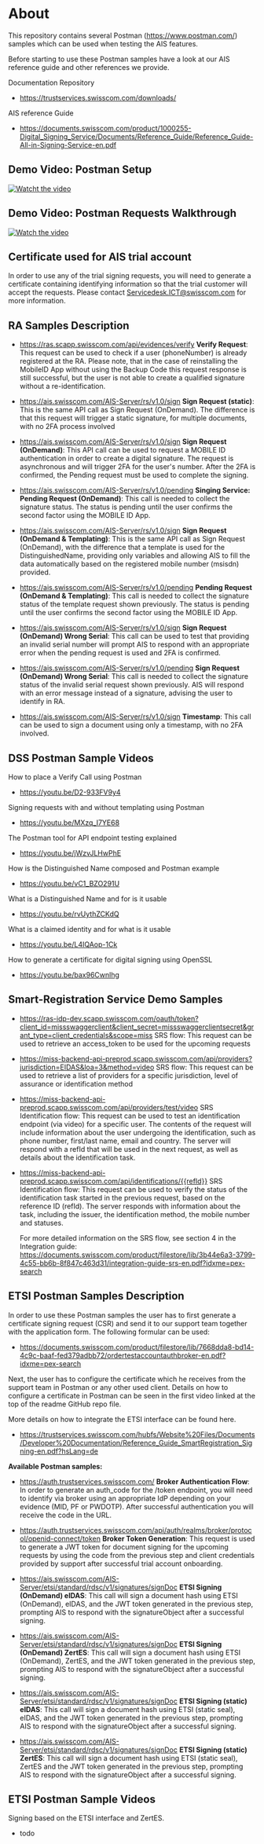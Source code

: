 # About
This repository contains several Postman (https://www.postman.com/) samples which can be used when testing the AIS features.

Before starting to use these Postman samples have a look at our AIS reference guide and other references we provide.

Documentation Repository

* https://trustservices.swisscom.com/downloads/

AIS reference Guide

* https://documents.swisscom.com/product/1000255-Digital_Signing_Service/Documents/Reference_Guide/Reference_Guide-All-in-Signing-Service-en.pdf

## Demo Video: Postman Setup

[![Watcht the video](https://i.imgur.com/2qu2MpM.png)](https://youtu.be/D4vIw98qLCU)

## Demo Video: Postman Requests Walkthrough

[![Watch the video](https://i.imgur.com/XyNjPib.png)](https://www.youtube.com/watch?v=mnR3vLCKoGU&list=PL-d189DRx5crNTWYyPhWvCAIWHvCcQVro&index=15)

## Certificate used for AIS trial account

In order to use any of the trial signing requests, you will need to generate a certificate containing identifying information so that the trial customer will accept the requests. Please contact Servicedesk.ICT@swisscom.com for more information.

## RA Samples Description

* https://ras.scapp.swisscom.com/api/evidences/verify
**Verify Request**: This request can be used to check if a user (phoneNumber) is already registered at the RA. Please note, that in the case of reinstalling the MobileID App without using the Backup Code this request response is still successful, but the user is not able to create a qualified signature without a re-identification.

* https://ais.swisscom.com/AIS-Server/rs/v1.0/sign
**Sign Request (static)**: This is the same API call as Sign Request (OnDemand). The difference is that this request will trigger a static signature, for multiple documents, with no 2FA process involved

* https://ais.swisscom.com/AIS-Server/rs/v1.0/sign
**Sign Request (OnDemand)**: This API call can be used to request a MOBILE ID authentication in order to create a digital signature. The request is asynchronous and will trigger 2FA for the user's number. After the 2FA is confirmed, the Pending request must be used to complete the signing.

* https://ais.swisscom.com/AIS-Server/rs/v1.0/pending
**Singing Service: Pending Request (OnDemand)**: This call is needed to collect the signature status. The status is pending until the user confirms the second factor using the MOBILE ID App. 

* https://ais.swisscom.com/AIS-Server/rs/v1.0/sign
**Sign Request (OnDemand & Templating)**:  This is the same API call as Sign Request (OnDemand), with the difference that a template is used for the DistinguishedName, providing only variables and allowing AIS to fill the data automatically based on the registered mobile number (msisdn) provided.

* https://ais.swisscom.com/AIS-Server/rs/v1.0/pending
**Pending Request (OnDemand & Templating)**: This call is needed to collect the signature status of the template request shown previously. The status is pending until the user confirms the second factor using the MOBILE ID App. 

* https://ais.swisscom.com/AIS-Server/rs/v1.0/sign
**Sign Request (OnDemand) Wrong Serial**: This call can be used to test that providing an invalid serial number will prompt AIS to respond with an appropriate error when the pending request is used and 2FA is confirmed.

* https://ais.swisscom.com/AIS-Server/rs/v1.0/pending
**Sign Request (OnDemand) Wrong Serial**: This call is needed to collect the signature status of the invalid serial request shown previously. AIS will respond with an error message instead of a signature, advising the user to identify in RA.

* https://ais.swisscom.com/AIS-Server/rs/v1.0/sign
**Timestamp**: This call can be used to sign a document using only a timestamp, with no 2FA involved.

 ## DSS Postman Sample Videos
 
 How to place a Verify Call using Postman
 
* https://youtu.be/D2-933FV9y4

Signing requests with and without templating using Postman

* https://youtu.be/MXzq_I7YE68

The Postman tool for API endpoint testing explained

* https://youtu.be/jWzvJLHwPhE

How is the Distinguished Name composed and Postman example

* https://youtu.be/vC1_BZO291U

What is a Distinguished Name and for is it usable
* https://youtu.be/rvUythZCKdQ

What is a claimed identity and for what is it usable

* https://youtu.be/L4IQAop-1Ck

How to generate a certificate for digital signing using OpenSSL

* https://youtu.be/bax96Cwnlhg

## Smart-Registration Service Demo Samples

* https://ras-idp-dev.scapp.swisscom.com/oauth/token?client_id=missswaggerclient&client_secret=missswaggerclientsecret&grant_type=client_credentials&scope=miss
SRS flow: This request can be used to retrieve an access_token to be used for the upcoming requests
  
* https://miss-backend-api-preprod.scapp.swisscom.com/api/providers?jurisdiction=EIDAS&loa=3&method=video
SRS flow: This request can be used to retrieve a list of providers for a specific jurisdiction, level of assurance or identification method
  
* https://miss-backend-api-preprod.scapp.swisscom.com/api/providers/test/video
SRS Identification flow: This request can be used to test an identification endpoint (via video) for a specific user. The contents of the request will include information about the user undergoing the identification, such as phone number, first/last name, email and country. The server will respond with a refId that will be used in the next request, as well as details about the identification task.
  
* https://miss-backend-api-preprod.scapp.swisscom.com/api/identifications/{{refId}}
SRS Identification flow: This request can be used to verify the status of the identification task started in the previous request, based on the reference ID (refId). The server responds with information about the task, including the issuer, the identification method, the mobile number and statuses.
  
  For more detailed information on the SRS flow, see section 4 in the Integration guide:
https://documents.swisscom.com/product/filestore/lib/3b44e6a3-3799-4c55-bb6b-8f847c463d31/integration-guide-srs-en.pdf?idxme=pex-search

## ETSI Postman Samples Description

In order to use these Postman samples the user has to first generate a certificate signing request (CSR) and send it to our support team together with the application form. The following formular can be used:
* https://documents.swisscom.com/product/filestore/lib/7668dda8-bd14-4c9c-baaf-fed379adbb72/ordertestaccountauthbroker-en.pdf?idxme=pex-search
  
Next, the user has to configure the certificate which he receives from the support team in Postman or any other used client. Details on how to configure a certificate in Postman can be seen in the first video linked at the top of the readme GitHub repo file.

More details on how to integrate the ETSI interface can be found here.  
* https://trustservices.swisscom.com/hubfs/Website%20Files/Documents/Developer%20Documentation/Reference_Guide_SmartRegistration_Signing-en.pdf?hsLang=de

**Available Postman samples:**

* https://auth.trustservices.swisscom.com/
**Broker Authentication Flow**: In order to generate an auth_code for the /token endpoint, you will need to identify via broker using an appropriate IdP depending on your evidence (MID, PF or PWDOTP). After successful authentication you will receive the code in the URL.

* https://auth.trustservices.swisscom.com/api/auth/realms/broker/protocol/openid-connect/token 
**Broker Token Generation**: This request is used to generate a JWT token for document signing for the upcoming requests by using the code from the previous step and client credentials provided by support after successful trial account onboarding.

* https://ais.swisscom.com/AIS-Server/etsi/standard/rdsc/v1/signatures/signDoc
**ETSI Signing (OnDemand) eIDAS**: This call will sign a document hash using ETSI (OnDemand), eIDAS, and the JWT token generated in the previous step, prompting AIS to respond with the signatureObject after a successful signing.

* https://ais.swisscom.com/AIS-Server/etsi/standard/rdsc/v1/signatures/signDoc
**ETSI Signing (OnDemand) ZertES**: This call will sign a document hash using ETSI (OnDemand), ZertES, and the JWT token generated in the previous step, prompting AIS to respond with the signatureObject after a successful signing.

* https://ais.swisscom.com/AIS-Server/etsi/standard/rdsc/v1/signatures/signDoc
**ETSI Signing (static) eIDAS**: This call will sign a document hash using ETSI (static seal), eIDAS, and the JWT token generated in the previous step, prompting AIS to respond with the signatureObject after a successful signing.

* https://ais.swisscom.com/AIS-Server/etsi/standard/rdsc/v1/signatures/signDoc
**ETSI Signing (static) ZertES**: This call will sign a document hash using ETSI (static seal), ZertES and the JWT token generated in the previous step, prompting AIS to respond with the signatureObject after a successful signing.
 
 ## ETSI Postman Sample Videos
 
 Signing based on the ETSI interface and ZertES.
 
* todo
  
